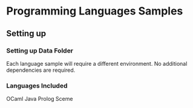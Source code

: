 # Programming Languages Samples

## Setting up ##

### Setting up Data Folder ###

Each language sample will require a different environment. No additional dependencies are required. 


### Languages Included

OCaml
Java
Prolog
Sceme
